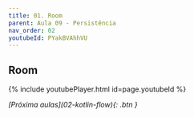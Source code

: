 ```yaml
---
title: 01. Room
parent: Aula 09 - Persistência
nav_order: 02
youtubeId: PYakBVAhhVU
---
```


## Room

{% include youtubePlayer.html id=page.youtubeId %}

<span class="fs-3 float-right">
<i class="fas fa-download">[Próxima aulas](02-kotlin-flow){: .btn }</i>
</span>
